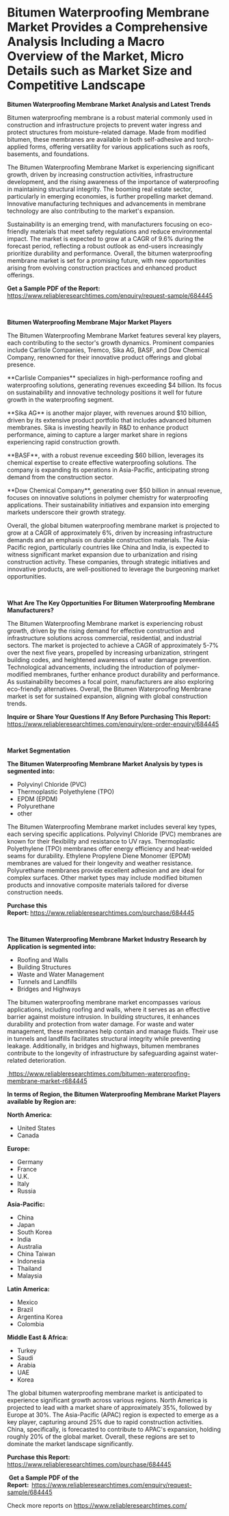 <p><h1>Bitumen Waterproofing Membrane Market Provides a Comprehensive Analysis Including a Macro Overview of the Market, Micro Details such as Market Size and Competitive Landscape</h1></p><p><strong>Bitumen Waterproofing Membrane Market Analysis and Latest Trends</strong></p>
<p><p>Bitumen waterproofing membrane is a robust material commonly used in construction and infrastructure projects to prevent water ingress and protect structures from moisture-related damage. Made from modified bitumen, these membranes are available in both self-adhesive and torch-applied forms, offering versatility for various applications such as roofs, basements, and foundations.</p><p>The Bitumen Waterproofing Membrane Market is experiencing significant growth, driven by increasing construction activities, infrastructure development, and the rising awareness of the importance of waterproofing in maintaining structural integrity. The booming real estate sector, particularly in emerging economies, is further propelling market demand. Innovative manufacturing techniques and advancements in membrane technology are also contributing to the market's expansion.</p><p>Sustainability is an emerging trend, with manufacturers focusing on eco-friendly materials that meet safety regulations and reduce environmental impact. The market is expected to grow at a CAGR of 9.6% during the forecast period, reflecting a robust outlook as end-users increasingly prioritize durability and performance. Overall, the bitumen waterproofing membrane market is set for a promising future, with new opportunities arising from evolving construction practices and enhanced product offerings.</p></p>
<p><strong>Get a Sample PDF of the Report:&nbsp;</strong> <a href="https://www.reliableresearchtimes.com/enquiry/request-sample/684445?utm_campaign=2563&utm_medium=2&utm_source=Github&utm_content=ia&utm_term=28022025&utm_id=bitumen-waterproofing-membrane">https://www.reliableresearchtimes.com/enquiry/request-sample/684445</a></p>
<p>&nbsp;</p>
<p><strong>Bitumen Waterproofing Membrane Major Market Players</strong></p>
<p><p>The Bitumen Waterproofing Membrane Market features several key players, each contributing to the sector's growth dynamics. Prominent companies include Carlisle Companies, Tremco, Sika AG, BASF, and Dow Chemical Company, renowned for their innovative product offerings and global presence.</p><p>**Carlisle Companies** specializes in high-performance roofing and waterproofing solutions, generating revenues exceeding $4 billion. Its focus on sustainability and innovative technology positions it well for future growth in the waterproofing segment.</p><p>**Sika AG** is another major player, with revenues around $10 billion, driven by its extensive product portfolio that includes advanced bitumen membranes. Sika is investing heavily in R&D to enhance product performance, aiming to capture a larger market share in regions experiencing rapid construction growth.</p><p>**BASF**, with a robust revenue exceeding $60 billion, leverages its chemical expertise to create effective waterproofing solutions. The company is expanding its operations in Asia-Pacific, anticipating strong demand from the construction sector.</p><p>**Dow Chemical Company**, generating over $50 billion in annual revenue, focuses on innovative solutions in polymer chemistry for waterproofing applications. Their sustainability initiatives and expansion into emerging markets underscore their growth strategy.</p><p>Overall, the global bitumen waterproofing membrane market is projected to grow at a CAGR of approximately 6%, driven by increasing infrastructure demands and an emphasis on durable construction materials. The Asia-Pacific region, particularly countries like China and India, is expected to witness significant market expansion due to urbanization and rising construction activity. These companies, through strategic initiatives and innovative products, are well-positioned to leverage the burgeoning market opportunities.</p></p>
<p>&nbsp;</p>
<p><strong>What Are The Key Opportunities For Bitumen Waterproofing Membrane Manufacturers?</strong></p>
<p><p>The Bitumen Waterproofing Membrane market is experiencing robust growth, driven by the rising demand for effective construction and infrastructure solutions across commercial, residential, and industrial sectors. The market is projected to achieve a CAGR of approximately 5-7% over the next five years, propelled by increasing urbanization, stringent building codes, and heightened awareness of water damage prevention. Technological advancements, including the introduction of polymer-modified membranes, further enhance product durability and performance. As sustainability becomes a focal point, manufacturers are also exploring eco-friendly alternatives. Overall, the Bitumen Waterproofing Membrane market is set for sustained expansion, aligning with global construction trends.</p></p>
<p><strong>Inquire or Share Your Questions If Any Before Purchasing This Report:</strong> <a href="https://www.reliableresearchtimes.com/enquiry/pre-order-enquiry/684445?utm_campaign=2563&utm_medium=2&utm_source=Github&utm_content=ia&utm_term=28022025&utm_id=bitumen-waterproofing-membrane">https://www.reliableresearchtimes.com/enquiry/pre-order-enquiry/684445</a></p>
<p>&nbsp;</p>
<p><strong>Market Segmentation</strong></p>
<p><strong>The Bitumen Waterproofing Membrane Market Analysis by types is segmented into:</strong></p>
<p><ul><li>Polyvinyl Chloride (PVC)</li><li>Thermoplastic Polyethylene (TPO)</li><li>EPDM (EPDM)</li><li>Polyurethane</li><li>other</li></ul></p>
<p><p>The Bitumen Waterproofing Membrane market includes several key types, each serving specific applications. Polyvinyl Chloride (PVC) membranes are known for their flexibility and resistance to UV rays. Thermoplastic Polyethylene (TPO) membranes offer energy efficiency and heat-welded seams for durability. Ethylene Propylene Diene Monomer (EPDM) membranes are valued for their longevity and weather resistance. Polyurethane membranes provide excellent adhesion and are ideal for complex surfaces. Other market types may include modified bitumen products and innovative composite materials tailored for diverse construction needs.</p></p>
<p><strong>Purchase this Report:&nbsp;</strong><a href="https://www.reliableresearchtimes.com/purchase/684445?utm_campaign=2563&utm_medium=2&utm_source=Github&utm_content=ia&utm_term=28022025&utm_id=bitumen-waterproofing-membrane">https://www.reliableresearchtimes.com/purchase/684445</a></p>
<p>&nbsp;</p>
<p><strong>The Bitumen Waterproofing Membrane Market Industry Research by Application is segmented into:</strong></p>
<p><ul><li>Roofing and Walls</li><li>Building Structures</li><li>Waste and Water Management</li><li>Tunnels and Landfills</li><li>Bridges and Highways</li></ul></p>
<p><p>The bitumen waterproofing membrane market encompasses various applications, including roofing and walls, where it serves as an effective barrier against moisture intrusion. In building structures, it enhances durability and protection from water damage. For waste and water management, these membranes help contain and manage fluids. Their use in tunnels and landfills facilitates structural integrity while preventing leakage. Additionally, in bridges and highways, bitumen membranes contribute to the longevity of infrastructure by safeguarding against water-related deterioration.</p></p>
<p><a href="https://www.reliableresearchtimes.com/bitumen-waterproofing-membrane-market-r684445?utm_campaign=2563&utm_medium=2&utm_source=Github&utm_content=ia&utm_term=28022025&utm_id=bitumen-waterproofing-membrane">&nbsp;https://www.reliableresearchtimes.com/bitumen-waterproofing-membrane-market-r684445</a></p>
<p><strong>In terms of Region, the Bitumen Waterproofing Membrane Market Players available by Region are:</strong></p>
<p>
    <p> <strong> North America: </strong>
        <ul>
            <li>United States</li>
            <li>Canada</li>
        </ul>
        </p> 
    <p> <strong> Europe: </strong>
        <ul>
            <li>Germany</li>
            <li>France</li>
            <li>U.K.</li>
            <li>Italy</li>
            <li>Russia</li>
        </ul>
        </p> 
    <p> <strong> Asia-Pacific: </strong>
        <ul>
            <li>China</li>
            <li>Japan</li>
            <li>South Korea</li>
            <li>India</li>
            <li>Australia</li>
            <li>China Taiwan</li>
            <li>Indonesia</li>
            <li>Thailand</li>
            <li>Malaysia</li>
        </ul>
        </p> 
    <p> <strong> Latin America: </strong>
        <ul>
            <li>Mexico</li>
            <li>Brazil</li>
            <li>Argentina Korea</li>
            <li>Colombia</li>
        </ul>
        </p> 
    <p> <strong> Middle East & Africa: </strong>
        <ul>
            <li>Turkey</li>
            <li>Saudi</li>
            <li>Arabia</li>
            <li>UAE</li>
            <li>Korea</li>
        </ul>
    </p>
    </p>
<p><p>The global bitumen waterproofing membrane market is anticipated to experience significant growth across various regions. North America is projected to lead with a market share of approximately 35%, followed by Europe at 30%. The Asia-Pacific (APAC) region is expected to emerge as a key player, capturing around 25% due to rapid construction activities. China, specifically, is forecasted to contribute to APAC's expansion, holding roughly 20% of the global market. Overall, these regions are set to dominate the market landscape significantly.</p></p>
<p><strong>Purchase this Report: </strong><a href="https://www.reliableresearchtimes.com/purchase/684445?utm_campaign=2563&utm_medium=2&utm_source=Github&utm_content=ia&utm_term=28022025&utm_id=bitumen-waterproofing-membrane">https://www.reliableresearchtimes.com/purchase/684445</a></p>
<p>&nbsp;<strong>Get a Sample PDF of the Report:&nbsp;&nbsp;</strong><a href="https://www.reliableresearchtimes.com/enquiry/request-sample/684445?utm_campaign=2563&utm_medium=2&utm_source=Github&utm_content=ia&utm_term=28022025&utm_id=bitumen-waterproofing-membrane">https://www.reliableresearchtimes.com/enquiry/request-sample/684445</a></p>
<p><strong></strong></p>
<p>Check more reports on <a href="https://www.reliableresearchtimes.com/?utm_campaign=2563&utm_medium=2&utm_source=Github&utm_content=ia&utm_term=28022025&utm_id=bitumen-waterproofing-membrane">https://www.reliableresearchtimes.com/</a></p>